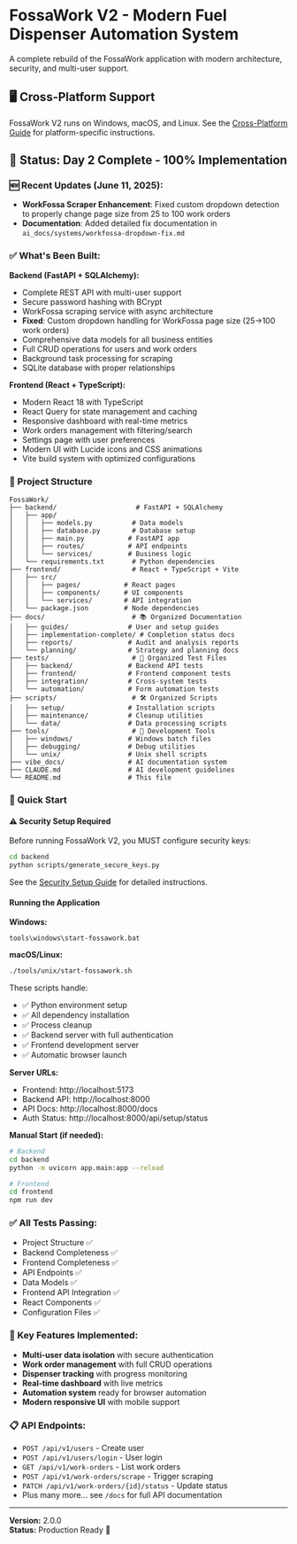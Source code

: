 # FossaWork V2 - Modern Fuel Dispenser Automation System

A complete rebuild of the FossaWork application with modern architecture, security, and multi-user support.

## 🖥️ Cross-Platform Support

FossaWork V2 runs on Windows, macOS, and Linux. See the [Cross-Platform Guide](docs/guides/CROSS_PLATFORM_GUIDE.md) for platform-specific instructions.

## 🎉 Status: Day 2 Complete - 100% Implementation

### 🆕 Recent Updates (June 11, 2025):
- **WorkFossa Scraper Enhancement**: Fixed custom dropdown detection to properly change page size from 25 to 100 work orders
- **Documentation**: Added detailed fix documentation in `ai_docs/systems/workfossa-dropdown-fix.md`

### ✅ What's Been Built:

**Backend (FastAPI + SQLAlchemy):**
- Complete REST API with multi-user support
- Secure password hashing with BCrypt  
- WorkFossa scraping service with async architecture
- **Fixed**: Custom dropdown handling for WorkFossa page size (25→100 work orders)
- Comprehensive data models for all business entities
- Full CRUD operations for users and work orders
- Background task processing for scraping
- SQLite database with proper relationships

**Frontend (React + TypeScript):**
- Modern React 18 with TypeScript
- React Query for state management and caching
- Responsive dashboard with real-time metrics
- Work orders management with filtering/search
- Settings page with user preferences
- Modern UI with Lucide icons and CSS animations
- Vite build system with optimized configurations

### 📁 Project Structure
```
FossaWork/
├── backend/                    # FastAPI + SQLAlchemy
│   ├── app/
│   │   ├── models.py          # Data models
│   │   ├── database.py        # Database setup
│   │   ├── main.py           # FastAPI app
│   │   ├── routes/           # API endpoints
│   │   └── services/         # Business logic
│   └── requirements.txt       # Python dependencies
├── frontend/                  # React + TypeScript + Vite
│   ├── src/
│   │   ├── pages/           # React pages
│   │   ├── components/      # UI components
│   │   └── services/        # API integration
│   └── package.json         # Node dependencies
├── docs/                      # 📚 Organized Documentation
│   ├── guides/               # User and setup guides
│   ├── implementation-complete/ # Completion status docs
│   ├── reports/              # Audit and analysis reports
│   └── planning/             # Strategy and planning docs
├── tests/                     # 🧪 Organized Test Files
│   ├── backend/              # Backend API tests
│   ├── frontend/             # Frontend component tests
│   ├── integration/          # Cross-system tests
│   └── automation/           # Form automation tests
├── scripts/                   # 🛠️ Organized Scripts
│   ├── setup/                # Installation scripts
│   ├── maintenance/          # Cleanup utilities
│   └── data/                 # Data processing scripts
├── tools/                     # 🔧 Development Tools
│   ├── windows/              # Windows batch files
│   ├── debugging/            # Debug utilities
│   └── unix/                 # Unix shell scripts
├── vibe_docs/                # AI documentation system
├── CLAUDE.md                 # AI development guidelines
└── README.md                 # This file
```

### 🚀 Quick Start

#### ⚠️ Security Setup Required

Before running FossaWork V2, you MUST configure security keys:

```bash
cd backend
python scripts/generate_secure_keys.py
```

See the [Security Setup Guide](docs/guides/SECURITY_SETUP.md) for detailed instructions.

#### Running the Application

**Windows:**
```batch
tools\windows\start-fossawork.bat
```

**macOS/Linux:**
```bash
./tools/unix/start-fossawork.sh
```

These scripts handle:
- ✅ Python environment setup
- ✅ All dependency installation
- ✅ Process cleanup
- ✅ Backend server with full authentication
- ✅ Frontend development server
- ✅ Automatic browser launch

**Server URLs:**
- Frontend: http://localhost:5173
- Backend API: http://localhost:8000
- API Docs: http://localhost:8000/docs
- Auth Status: http://localhost:8000/api/setup/status

**Manual Start (if needed):**
```bash
# Backend
cd backend
python -m uvicorn app.main:app --reload

# Frontend
cd frontend
npm run dev
```

### ✅ All Tests Passing:
- Project Structure ✅
- Backend Completeness ✅
- Frontend Completeness ✅
- API Endpoints ✅
- Data Models ✅
- Frontend API Integration ✅
- React Components ✅
- Configuration Files ✅

### 🔧 Key Features Implemented:
- **Multi-user data isolation** with secure authentication
- **Work order management** with full CRUD operations
- **Dispenser tracking** with progress monitoring
- **Real-time dashboard** with live metrics
- **Automation system** ready for browser automation
- **Modern responsive UI** with mobile support

### 📋 API Endpoints:
- `POST /api/v1/users` - Create user
- `POST /api/v1/users/login` - User login
- `GET /api/v1/work-orders` - List work orders
- `POST /api/v1/work-orders/scrape` - Trigger scraping
- `PATCH /api/v1/work-orders/{id}/status` - Update status
- Plus many more... see `/docs` for full API documentation


---
**Version:** 2.0.0  
**Status:** Production Ready 🚀